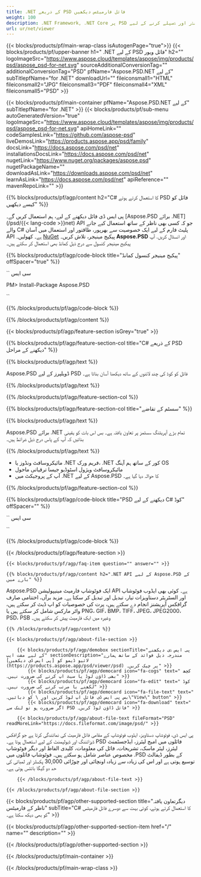 ```yaml
---
title: .NET کے ذریعے PSD فائل فارمیٹس دیکھیں
weight: 100
description: .NET Framework, .NET Core پر PSD دستاویزات کو لوڈ، رینڈر اور ڈسپلے کرنے کے لیے C# سورس کوڈ۔
url: ur/net/viewer
---
```


{{< blocks/products/pf/main-wrap-class isAutogenPage="true">}}
{{< blocks/products/pf/upper-banner h1=" .NET کے لیے PSD فائل ویور" h2="" logoImageSrc="https://www.aspose.cloud/templates/aspose/img/products/psd/aspose_psd-for-net.svg" sourceAdditionalConversionTag="" additionalConversionTag="PSD" pfName="Aspose.PSD.NET کے لیے" subTitlepfName="for .NET" downloadUrl="" fileiconsmall1="HTML" fileiconsmall2="JPG" fileiconsmall3="PDF" fileiconsmall4="XML" fileiconsmall5="PSD" >}}

{{< blocks/products/pf/main-container pfName="Aspose.PSD.NET کے لیے" subTitlepfName="for .NET" >}}
{{< blocks/products/pf/sub-menu autoGeneratedVersion="true" logoImageSrc="https://www.aspose.cloud/templates/aspose/img/products/psd/aspose_psd-for-net.svg" apiHomeLink="" codeSamplesLink="https://github.com/aspose-psd" liveDemosLink="https://products.aspose.app/psd/family" docsLink="https://docs.aspose.com/psd/net" installationsDocsLink="https://docs.aspose.com/psd/net" nugetLink="https://www.nuget.org/packages/aspose.psd" nugetPackageName="" downloadAsLink="https://downloads.aspose.com/psd/net" learnAsLink="https://docs.aspose.com/psd/net" apiReference="" mavenRepoLink="" >}}

{{% blocks/products/pf/agp/content h2="C# کا استعمال کرتے ہوئے PSD فائل کو کیسے دیکھیں" %}}

 پی ایس ڈی فائل دیکھنے کے لیے، ہم استعمال کریں گے۔
 [Aspose.PSD برائے .NET](/psd/{{< lang-code >}}net)
 API جو کہ کسی بھی ناظر کے ساتھ استعمال کیے جانے والے C# پلیٹ فارم کے لیے ایک خصوصیت سے بھرپور، طاقتور اور استعمال میں آسان API ہے۔ کھولیں۔
 [NuGet](https://www.nuget.org/packages/aspose.psd)
 پیکیج مینیجر، تلاش کریں۔
 **Aspose.PSD**
 اور انسٹال کریں. آپ پیکیج مینیجر کنسول سے درج ذیل کمانڈ بھی استعمال کر سکتے ہیں۔

{{% blocks/products/pf/agp/code-block title="پیکیج مینیجر کنسول کمانڈ" offSpacer="true" %}}

`` سی ایس

PM> Install-Package Aspose.PSD

``

{{% /blocks/products/pf/agp/code-block %}}

{{% /blocks/products/pf/agp/content %}}

{{< blocks/products/pf/agp/feature-section isGrey="true" >}}

{{% blocks/products/pf/agp/feature-section-col title="C# کے ذریعے PSD دیکھنے کے مراحل" %}}

{{% blocks/products/pf/agp/text %}}

 Aspose.PSD ڈویلپرز کے لیے PSD فائل کو کوڈ کی چند لائنوں کے ساتھ دیکھنا آسان بناتا ہے۔

{{% /blocks/products/pf/agp/text %}}

{{% /blocks/products/pf/agp/feature-section-col %}}

{{% blocks/products/pf/agp/feature-section-col title="سسٹم کے تقاضے" %}}

{{% blocks/products/pf/agp/text %}}

 Aspose.PSD برائے .NET تمام بڑے آپریٹنگ سسٹمز پر تعاون یافتہ ہے۔ بس اس بات کو یقینی بنائیں کہ آپ کے پاس درج ذیل شرائط ہیں۔

{{% /blocks/products/pf/agp/text %}}

- مائیکروسافٹ ونڈوز یا .NET فریم ورک، .NET کور کے ساتھ ہم آہنگ OS
- مائیکروسافٹ ویژول اسٹوڈیو جیسا ترقیاتی ماحول
- آپ کے پروجیکٹ میں .NET کے لیے Aspose.PSD کا حوالہ دیا گیا ہے۔

{{% /blocks/products/pf/agp/feature-section-col %}}

{{% blocks/products/pf/agp/code-block title="PSD دیکھنے کے لیے C# کوڈ" offSpacer="" %}}

`` سی ایس

``

{{% /blocks/products/pf/agp/code-block %}}

{{< /blocks/products/pf/agp/feature-section >}}

    {{< blocks/products/pf/agp/faq-item question="" answer="" >}}
 

<!-- aboutfile Starts -->

    {{% blocks/products/pf/agp/content h2=".NET API کے لیے Aspose.PSD کے بارے میں" %}}

 Aspose.PSD ایک فوٹوشاپ فارمیٹ مینیپولیشن API ہے۔ کوئی بھی ایڈوب فوٹوشاپ اور السٹریٹر دستاویزات تیار، تبدیل اور تبدیل کر سکتا ہے۔ مزید برآں، اختتامی صارف گرافکس آپریشنز انجام دے سکتے ہیں، پرت کی خصوصیات کو اپ ڈیٹ کر سکتے ہیں، واٹر مارکس شامل کر سکتے ہیں یا PNG، GIF، BMP، TIFF، JPEG، JPEG2000، PSD، PSB وغیرہ میں ایک فارمیٹ پیش کر سکتے ہیں۔



    {{% /blocks/products/pf/agp/content %}}

    {{< blocks/products/pf/agp/about-file-section >}}

        {{< blocks/products/pf/agp/demobox sectionTitle="پی ایس ڈی دیکھنے کے لیے مفت ایپ" sectionDescription="مندرجہ ذیل فوائد کے ساتھ ہمارے لائیو ڈیمو کو [پی ایس ڈی دیکھیں](https://products.aspose.app/psd/viewer/psd) پر چیک کریں۔" >}}
            {{< blocks/products/pf/agp/democard icon="fa-cogs" text=" کچھ بھی ڈاؤن لوڈ یا سیٹ اپ کرنے کی ضرورت نہیں۔" >}}
            {{< blocks/products/pf/agp/democard icon="fa-edit" text=" کوڈ لکھنے یا مرتب کرنے کی ضرورت نہیں۔" >}}
            {{< blocks/products/pf/agp/democard icon="fa-file-text" text=" بس پی ایس ڈی فائل اپ لوڈ کریں اور \ کو دبائیں۔\"View\" button" >}}
            {{< blocks/products/pf/agp/democard icon="fa-download" text=" اگر ضرورت ہو تو لنک سے PSD فائل ڈاؤن لوڈ کریں۔" >}}

        {{< blocks/products/pf/agp/about-file-text fileFormat="PSD" readMoreLink="https://docs.fileformat.com/image/psd/" >}}
پی ایس ڈی، فوٹوشاپ دستاویز، ایڈوب فوٹوشاپ کے مقامی فائل فارمیٹ کی نمائندگی کرتا ہے جو گرافکس ڈیزائننگ اور ڈیولپمنٹ کے لیے استعمال ہوتا ہے۔ PSD فائلوں میں امیج لیئرز، ایڈجسٹمنٹ لیئرز، لیئر ماسک، تشریحات، فائل کی معلومات، کلیدی الفاظ اور دیگر فوٹوشاپ مخصوص عناصر شامل ہو سکتے ہیں۔ فوٹوشاپ فائلوں میں .PSD کے بطور ڈیفالٹ توسیع ہوتی ہے اور اس کی زیادہ سے زیادہ اونچائی اور چوڑائی 30,000 پکسلز اور لمبائی کی حد دو گیگا بائٹس ہوتی ہے۔

        {{< /blocks/products/pf/agp/about-file-text >}}

    {{< /blocks/products/pf/agp/about-file-section >}}

<!-- aboutfile Ends -->

{{< blocks/products/pf/agp/other-supported-section title="دیگر ​​تعاون یافتہ ناظر کے فارمیٹس" subTitle="C# کا استعمال کرتے ہوئے، کوئی بہت سے دوسرے فائل فارمیٹس کو بھی دیکھ سکتا ہے۔" >}}

{{< blocks/products/pf/agp/other-supported-section-item href="/" name="" description="" >}}

{{< /blocks/products/pf/agp/other-supported-section >}}

{{< /blocks/products/pf/main-container >}}
    
{{< /blocks/products/pf/main-wrap-class >}}
